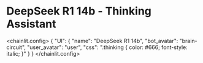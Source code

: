 # DeepSeek R1 14b - Thinking Assistant

<chainlit.config>
{
  "UI": {
    "name": "DeepSeek R1 14b",
    "bot_avatar": "brain-circuit",
    "user_avatar": "user",
    "css": ".thinking { color: #666; font-style: italic; }"
  }
}
</chainlit.config>